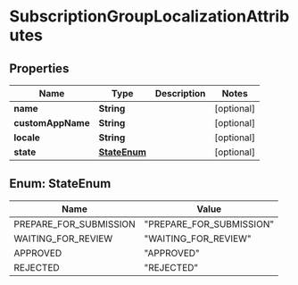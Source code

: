 

# SubscriptionGroupLocalizationAttributes


## Properties

| Name | Type | Description | Notes |
|------------ | ------------- | ------------- | -------------|
|**name** | **String** |  |  [optional] |
|**customAppName** | **String** |  |  [optional] |
|**locale** | **String** |  |  [optional] |
|**state** | [**StateEnum**](#StateEnum) |  |  [optional] |



## Enum: StateEnum

| Name | Value |
|---- | -----|
| PREPARE_FOR_SUBMISSION | &quot;PREPARE_FOR_SUBMISSION&quot; |
| WAITING_FOR_REVIEW | &quot;WAITING_FOR_REVIEW&quot; |
| APPROVED | &quot;APPROVED&quot; |
| REJECTED | &quot;REJECTED&quot; |



